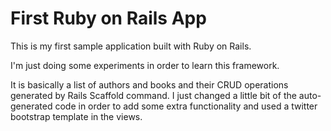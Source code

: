 First Ruby on Rails App
=======================

This is my first sample application built with Ruby on Rails.

I'm just doing some experiments in order to learn this framework.

It is basically a list of authors and books and their CRUD operations generated by Rails Scaffold command. I just changed a little bit of the auto-generated code in order to add some extra functionality and used a twitter bootstrap template in the views.